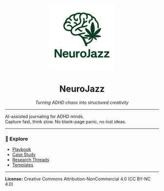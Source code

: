 <p align="center">
  <img src="../assets/logo.png" alt="NeuroJazz Logo" width="220"/>
</p>

<h1 align="center">NeuroJazz</h1>
<p align="center"><em>Turning ADHD chaos into structured creativity</em></p>

---

AI-assisted journaling for ADHD minds.  
Capture fast, think slow. No blank-page panic, no lost ideas.

---

### 🔗 Explore
- [Playbook](playbook.md)
- [Case Study](../case-study/openai-essay.md)
- [Research Threads](../research-threads/index.md)
- [Templates](../templates)

---

**License:** Creative Commons Attribution-NonCommercial 4.0 (CC BY-NC 4.0)
